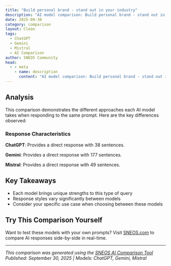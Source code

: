 ```yaml
---
title: "Build personal brand - stand out in your industry"
description: "AI model comparison: Build personal brand - stand out in your industry..."
date: 2025-09-30
category: comparison
layout: Clean
tags:
  - ChatGPT
  - Gemini
  - Mistral
  - AI Comparison
author: SNEOS Community
head:
  - - meta
    - name: description
      content: "AI model comparison: Build personal brand - stand out in your industry..."
---
```


<ChatComparison
  title="Build personal brand - stand out in your industry"
  prompt="Build personal brand - stand out in your industry"
  :responses='{"ChatGPT": "Building a strong personal brand to stand out in your industry involves intentional strategies that showcase your unique skills, values, and expertise. Here\u2019s a step-by-step guide to help you create and grow a personal brand that makes an impact:\n\n### 1. Define Your Brand Identity\n- **Identify Your Strengths and Passions:** What are you really good at? What do you love doing? Your personal brand should reflect your authentic self.\n- **Clarify Your Unique Value Proposition:** What sets you apart from others in your field? This could be a specialized skill, perspective, or approach.\n- **Determine Your Target Audience:** Who do you want to reach? Potential employers, clients, colleagues, or industry influencers?\n\n### 2. Develop Your Brand Messaging\n- **Craft a Compelling Brand Statement:** Summarize who you are, what you do, and the value you provide in one or two sentences.\n- **Consistent Tone and Voice:** Decide on the tone that fits your personality and audience\u2014professional, approachable, authoritative, creative, etc.\n\n### 3. Build a Strong Online Presence\n- **Optimize LinkedIn Profile:** Use a professional photo, create an engaging headline, write a detailed summary, and showcase your achievements and skills.\n- **Create a Personal Website or Portfolio:** Display your work, testimonials, case studies, and provide ways to contact you.\n- **Engage on Social Media:** Share relevant content, comment on industry trends, and connect with other professionals.\n- **Start a Blog or Podcast:** Share your insights, experiences, and expertise regularly to establish authority.\n\n### 4. Network Strategically\n- **Attend Industry Events:** Conferences, webinars, and networking meetups help you meet key players and learn from them.\n- **Join Professional Groups:** Participate actively in online and offline communities related to your field.\n- **Collaborate and Contribute:** Offer to speak at events, write guest articles, or contribute to projects to expand your influence.\n\n### 5. Showcase Your Expertise\n- **Publish Content:** Write articles, whitepapers, or case studies that demonstrate your knowledge.\n- **Speak Publicly:** Host webinars, participate in panel discussions, or give presentations.\n- **Secure Endorsements and Testimonials:** Ask clients, colleagues, or mentors to share positive feedback.\n\n### 6. Maintain Consistency and Evolution\n- **Be Consistent:** Ensure your messaging, appearance, and behavior are aligned across all platforms.\n- **Seek Feedback:** Regularly ask for input on your brand perception and make adjustments.\n- **Keep Learning:** Stay updated with industry trends and continuously improve your skills.\n\n### 7. Monitor and Measure Your Brand Impact\n- **Track Engagement:** Monitor social media interactions, website traffic, and content reach.\n- **Evaluate Opportunities:** Are you getting job offers, speaking engagements, or new clients?\n- **Adjust Strategies:** Use insights to refine your approach.\n\n---\n\n### Quick Tips\n- Be authentic and transparent.\n- Focus on quality over quantity in content.\n- Help others and build relationships genuinely.\n- Stay patient; brand building takes time.\n\nIf you want, I can help you create a personalized action plan or draft your brand statement!", "Gemini": "Okay, let\u0027s build your personal brand and help you stand out in your industry. This is a comprehensive guide, so get ready to put in the work! I\u0027ll break it down into steps:\n\n**I. Defining Your Foundation (Understanding Yourself and Your Audience)**\n\nThis is the most crucial part. You can\u0027t build a brand on shaky ground.\n\n* **1. Self-Reflection - Know Yourself:**\n\n * **Skills \u0026 Expertise:** What are you *really* good at? What do people consistently come to you for help with? List everything, even seemingly small things. Be honest. What are you known for?\n * **Passions \u0026 Interests:** What do you genuinely enjoy learning about and working on? Passion is contagious and makes you more engaging.\n * **Values:** What principles guide your work and life? (e.g., integrity, innovation, collaboration, social impact).\n * **Personality:** Are you serious and analytical, or more creative and playful? Let your natural personality shine through (authenticity is key!).\n * **Unique Selling Proposition (USP):** What makes you different from everyone else in your industry? What do you bring to the table that is unique? It can be a combination of skills, experience, personality, and values. For example:\n * \u0022I help [Target Audience] achieve [Desired Outcome] through [Unique Approach/Method].\u0022\n * **Strengths and Weaknesses:** Be aware of both. Leverage your strengths and acknowledge your weaknesses (and maybe find ways to improve them or delegate).\n\n* **2. Define Your Target Audience:**\n\n * **Who are you trying to reach?** Be specific. \u0022Everyone\u0022 is not a target audience. Think about:\n * **Demographics:** Age, location, industry, job title, education.\n * **Psychographics:** Interests, values, motivations, pain points, goals.\n * **Where do they spend their time online?** (LinkedIn, Twitter, industry blogs, forums, etc.)\n * **What are their biggest challenges?**\n * **What are they looking for?** (Information, solutions, connection, inspiration)\n * **Create a Persona:** Develop a fictional representation of your ideal audience member. Give them a name, a job title, a background, and a list of their challenges and goals. This helps you stay focused.\n * **Example Target Audience:** \u0022Marketing managers at small to medium-sized tech companies who are struggling to generate leads through content marketing.\u0022\n\n* **3. Industry Research:**\n\n * **Identify Influencers:** Who are the thought leaders and experts in your industry? Follow them, engage with their content, and learn from them.\n * **Analyze Competitors:** Who else is building a personal brand in your space? What are they doing well? Where are the gaps? Don\u0027t copy them, but understand the landscape.\n * **Stay Up-to-Date:** Read industry publications, attend webinars and conferences, and follow relevant hashtags on social media.\n\n**II. Crafting Your Brand Identity**\n\nNow that you understand yourself and your audience, you can start crafting your brand identity.\n\n* **4. Develop Your Brand Story:**\n\n * **Your \u0022Why\u0022:** Why are you passionate about what you do? What drives you? People connect with stories, not just credentials.\n * **Your Journey:** How did you get to where you are today? What challenges have you overcome?\n * **Your Vision:** What impact do you want to make on the world or your industry?\n\n* **5. Define Your Brand Voice and Tone:**\n\n * **Consistent Style:** How do you communicate? Formal or informal? Technical or approachable? Humorous or serious?\n * **Word Choice:** Use language that resonates with your target audience.\n * **Grammar and Spelling:** Pay attention to detail. Errors can damage your credibility.\n * **Be Authentic:** Don\u0027t try to be someone you\u0027re not. Let your personality shine through.\n\n* **6. Visual Branding (Optional but Recommended):**\n\n * **Professional Headshot:** A high-quality, consistent headshot is essential for all your online profiles.\n * **Color Palette:** Choose colors that reflect your brand personality and appeal to your target audience.\n * **Logo (Optional):** A simple, memorable logo can help you stand out.\n * **Website/Portfolio Design:** If you have a website, ensure it\u0027s visually appealing and easy to navigate.\n * **Consistent Visuals:** Use the same fonts, colors, and imagery across all your platforms.\n\n* **7. Core Messaging:**\n\n * **Elevator Pitch:** A concise and compelling summary of who you are, what you do, and why people should care.\n * **Key Themes:** Identify 2-3 key themes that you want to be known for. These will be the focus of your content and messaging.\n\n**III. Building Your Online Presence (Platform Selection and Content Strategy)**\n\nThis is where the rubber meets the road. Consistent effort is key.\n\n* **8. Choose Your Platforms Wisely:**\n\n * **Focus on 1-2 Platforms Initially:** Don\u0027t try to be everywhere at once. Choose the platforms where your target audience spends the most time.\n * **LinkedIn:** Essential for professional networking and showcasing your expertise.\n * **Twitter:** Great for sharing insights, engaging in conversations, and building relationships with influencers.\n * **Blog/Website:** A central hub for your content and a place to showcase your work.\n * **YouTube:** If you\u0027re comfortable on camera, create videos to share your expertise and connect with your audience.\n * **Instagram:** Useful if your industry is visually driven.\n * **Other Platforms:** Consider platforms like Medium, Quora, Reddit, or industry-specific forums if they align with your target audience.\n\n* **9. Optimize Your Profiles:**\n\n * **Compelling Bio:** Clearly state who you are, what you do, and how you help your target audience. Use relevant keywords.\n * **Professional Headshot:** Use the same headshot across all your platforms.\n * **Link to Your Website/Portfolio:** Make it easy for people to learn more about you.\n * **Contact Information:** Provide a way for people to connect with you.\n * **Keywords:** Use relevant keywords in your bio and profile to improve search visibility.\n\n* **10. Content Strategy:**\n\n * **Create Valuable Content:** Focus on providing helpful, informative, and engaging content that solves your audience\u0027s problems and addresses their needs.\n * **Content Formats:** Mix it up! Blog posts, articles, videos, podcasts, infographics, presentations, social media updates.\n * **Content Calendar:** Plan your content in advance to ensure consistency.\n * **Repurpose Content:** Turn a blog post into a video, a presentation into a series of social media updates, etc.\n * **SEO Optimization:** Use relevant keywords in your content to improve search engine rankings.\n * **Content Pillars:** Focus on 3-5 topics related to your expertise. These are your core areas of focus.\n\n* **11. Be Consistent and Patient:**\n\n * **Regular Posting Schedule:** Establish a consistent posting schedule and stick to it.\n * **Don\u0027t Expect Overnight Success:** Building a personal brand takes time and effort. Be patient and persistent.\n\n**IV. Building Relationships and Engagement**\n\nBuilding a personal brand is about more than just broadcasting your message. It\u0027s about building relationships and engaging with your audience.\n\n* **12. Engage with Your Audience:**\n\n * **Respond to Comments and Messages:** Acknowledge and respond to comments and messages in a timely manner.\n * **Ask Questions:** Engage your audience by asking questions and encouraging them to share their thoughts and opinions.\n * **Participate in Discussions:** Join relevant conversations and contribute valuable insights.\n * **Run Polls and Quizzes:** Engage your audience in a fun and interactive way.\n\n* **13. Network and Collaborate:**\n\n * **Connect with Influencers:** Reach out to influencers in your industry and offer to collaborate on content or projects.\n * **Attend Industry Events:** Network with other professionals and build relationships.\n * **Join Online Communities:** Participate in relevant online communities and contribute to discussions.\n * **Guest Blogging:** Write guest posts for other blogs in your industry.\n * **Offer Value First:** Focus on helping others and building relationships before asking for anything in return.\n\n* **14. Seek Feedback and Iterate:**\n\n * **Ask for Feedback:** Solicit feedback from your audience and peers on your content and branding.\n * **Track Your Results:** Monitor your website traffic, social media engagement, and other metrics to see what\u0027s working and what\u0027s not.\n * **Adapt and Improve:** Be willing to adapt your strategy based on feedback and results.\n * **Stay Current:** Keep up with the trends in your industry and adjust your brand accordingly.\n\n**V. Managing Your Reputation**\n\nYour online reputation is crucial. Protect it!\n\n* **15. Monitor Your Online Presence:**\n\n * **Google Alerts:** Set up Google Alerts for your name and brand to track mentions online.\n * **Social Media Monitoring Tools:** Use social media monitoring tools to track conversations about your brand and industry.\n * **Respond to Negative Feedback Professionally:** Address negative comments or reviews in a calm, professional, and helpful manner.\n * **Be Proactive:** Address potential issues before they escalate.\n * **Build a Positive Reputation:** Focus on providing excellent service and building strong relationships.\n\n**VI. Long-Term Strategy**\n\n* **16. Continuous Learning and Improvement:**\n\n * **Stay Updated:** Continuously learn about the latest trends and technologies in your field.\n * **Experiment:** Don\u0027t be afraid to try new things and see what works best for you.\n * **Seek Mentorship:** Find a mentor who can provide guidance and support.\n * **Invest in Yourself:** Invest in training, education, and resources to improve your skills.\n\n* **17. Consistency is King:**\n\n * **Maintain Momentum:** Keep creating content, engaging with your audience, and building relationships.\n * **Stay True to Your Brand:** Maintain your brand identity and values over time.\n\n**Key Takeaways:**\n\n* **Authenticity is paramount:** Be yourself. Don\u0027t try to be someone you\u0027re not.\n* **Value is key:** Focus on providing valuable content and building relationships.\n* **Consistency is essential:** Show up regularly and deliver on your promises.\n* **Patience is a virtue:** Building a personal brand takes time and effort. Be patient and persistent.\n* **Never Stop Learning:** The digital landscape is constantly evolving, so stay up-to-date and adapt your strategy as needed.\n\n**Actionable First Steps:**\n\n1. **Complete the Self-Reflection exercise.** (List skills, passions, values, USP).\n2. **Define your Target Audience.** (Create a persona).\n3. **Choose 1-2 platforms to focus on.** (Based on where your audience spends time).\n4. **Optimize your profile on those platforms.** (Compelling bio, professional headshot).\n5. **Create a content calendar for the next month.** (Focus on providing value to your target audience).\n6. **Start engaging with your audience and networking with influencers.**\n\nThis is a comprehensive framework. Start with the foundation and build from there. Good luck! Let me know if you have any questions as you work through these steps. I can help you refine your strategy and troubleshoot any challenges you encounter. What industry are you in? That will help me tailor my advice even further.\n", "Mistral": "Building a personal brand that helps you stand out in your industry involves a strategic and consistent approach. Here are some steps to help you create a strong personal brand:\n\n### 1. **Define Your Brand**\n - **Identify Your Unique Value Proposition:** What makes you different from others in your industry? This could be your skills, experiences, or unique perspective.\n - **Set Clear Goals:** Understand what you want to achieve with your personal brand. Are you looking to become a thought leader, attract clients, or secure a better job?\n\n### 2. **Create a Professional Online Presence**\n - **Website:** Develop a personal website that showcases your work, bio, and contact information.\n - **Social Media:** Choose platforms that are relevant to your industry (e.g., LinkedIn for professionals, Instagram for creatives). Ensure your profiles are professional and consistent.\n - **Content Strategy:** Regularly publish content that aligns with your brand. This could be blog posts, articles, videos, or podcasts.\n\n### 3. **Network Strategically**\n - **Attend Industry Events:** Participate in conferences, workshops, and meetups to connect with industry peers.\n - **Join Professional Organizations:** Become a member of industry-specific organizations to gain access to resources and networking opportunities.\n - **Engage Online:** Participate in online forums, LinkedIn groups, and social media discussions related to your industry.\n\n### 4. **Develop Expertise**\n - **Continuous Learning:** Stay updated with the latest trends and developments in your industry. Take courses, read books, and attend webinars.\n - **Certifications:** Obtain relevant certifications to enhance your credibility.\n - **Publish Research:** If applicable, publish research papers or case studies to demonstrate your expertise.\n\n### 5. **Build a Strong Portfolio**\n - **Showcase Your Work:** Create a portfolio that highlights your best projects, case studies, and achievements.\n - **Testimonials:** Collect and display testimonials from clients, colleagues, or mentors to build trust.\n\n### 6. **Engage with Your Audience**\n - **Respond to Comments:** Engage with your audience by responding to comments on your blog, social media, or other platforms.\n - **Collaborate:** Partner with other influencers or experts in your industry to create joint content or projects.\n - **Host Webinars/Workshops:** Organize webinars, workshops, or Q\u0026A sessions to share your knowledge and engage with your audience.\n\n### 7. **Consistency is Key**\n - **Brand Voice:** Maintain a consistent tone and style across all your communications.\n - **Visual Identity:** Use a consistent color scheme, logo, and design elements to create a recognizable visual identity.\n - **Regular Updates:** Keep your online presence updated with fresh content and regular posts.\n\n### 8. **Measure and Adjust**\n - **Analytics:** Use analytics tools to track the performance of your content and engagement.\n - **Feedback:** Seek feedback from your audience and peers to understand what\u2019s working and what\u2019s not.\n - **Adapt:** Be willing to adjust your strategy based on the feedback and data you collect.\n\n### 9. **Authenticity Matters**\n - **Be Yourself:** Authenticity is crucial. People connect with genuine personalities, so let your true self shine through.\n - **Storytelling:** Share your personal story and journey. People love to connect with stories that resonate with them.\n\n### 10. **Professionalism and Ethics**\n - **Maintain Integrity:** Always act with integrity and professionalism. Your reputation is a key part of your brand.\n - **Ethical Practices:** Ensure that your actions and content align with ethical standards in your industry.\n\nBy following these steps, you can build a strong personal brand that sets you apart in your industry. Consistency, authenticity, and a clear value proposition are essential for long-term success."}' 
  published-date="22:46"
/>

## Analysis

This comparison demonstrates the different approaches each AI model takes when responding to the same prompt. Here are the key differences observed:

### Response Characteristics

**ChatGPT**: Provides a direct response with 38 sentences. 

**Gemini**: Provides a direct response with 177 sentences. 

**Mistral**: Provides a direct response with 49 sentences. 

## Key Takeaways

- Each model brings unique strengths to this type of query
- Response styles vary significantly between models
- Consider your specific use case when choosing between these models

## Try This Comparison Yourself

Want to test these models with your own prompts? Visit [SNEOS.com](https://sneos.com) to compare AI responses side-by-side in real-time.

---

*This comparison was generated using the [SNEOS AI Comparison Tool](https://sneos.com)*
*Published: September 30, 2025 | Models: ChatGPT, Gemini, Mistral*
